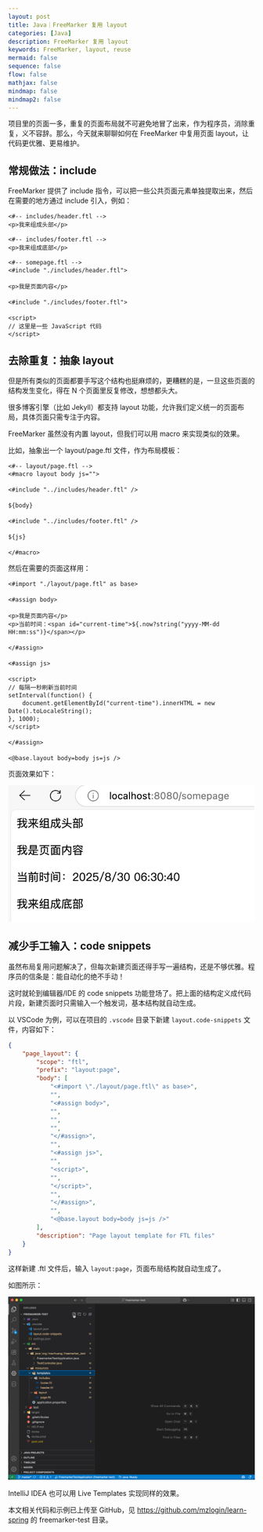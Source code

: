 ```yaml
---
layout: post
title: Java｜FreeMarker 复用 layout
categories: [Java]
description: FreeMarker 复用 layout
keywords: FreeMarker, layout, reuse
mermaid: false
sequence: false
flow: false
mathjax: false
mindmap: false
mindmap2: false
---
```


项目里的页面一多，重复的页面布局就不可避免地冒了出来，作为程序员，消除重复，义不容辞。那么，今天就来聊聊如何在 FreeMarker 中复用页面 layout，让代码更优雅、更易维护。

## 常规做法：include

FreeMarker 提供了 include 指令，可以把一些公共页面元素单独提取出来，然后在需要的地方通过 include 引入，例如：


```ftl
<#-- includes/header.ftl -->
<p>我来组成头部</p>
```

```ftl
<#-- includes/footer.ftl -->
<p>我来组成底部</p>
```

```ftl
<#-- somepage.ftl -->
<#include "./includes/header.ftl">

<p>我是页面内容</p>

<#include "./includes/footer.ftl">

<script>
// 这里是一些 JavaScript 代码
</script>
```

## 去除重复：抽象 layout

但是所有类似的页面都要手写这个结构也挺麻烦的，更糟糕的是，一旦这些页面的结构发生变化，得在 N 个页面里反复修改，想想都头大。

很多博客引擎（比如 Jekyll）都支持 layout 功能，允许我们定义统一的页面布局，具体页面只需专注于内容。

FreeMarker 虽然没有内置 layout，但我们可以用 macro 来实现类似的效果。

比如，抽象出一个 layout/page.ftl 文件，作为布局模板：

```ftl
<#-- layout/page.ftl -->
<#macro layout body js="">

<#include "../includes/header.ftl" />

${body}

<#include "../includes/footer.ftl" />

${js}

</#macro>
```

然后在需要的页面这样用：

```ftl
<#import "./layout/page.ftl" as base>

<#assign body>

<p>我是页面内容</p>
<p>当前时间：<span id="current-time">${.now?string("yyyy-MM-dd HH:mm:ss")}</span></p>

</#assign>

<#assign js>

<script>
// 每隔一秒刷新当前时间
setInterval(function() {
    document.getElementById("current-time").innerHTML = new Date().toLocaleString();
}, 1000);
</script>

</#assign>

<@base.layout body=body js=js />
```

页面效果如下：

![](/images/posts/java/freemarker-layout-page.png)

## 减少手工输入：code snippets

虽然布局复用问题解决了，但每次新建页面还得手写一遍结构，还是不够优雅。程序员的信条是：能自动化的绝不手动！

这时就轮到编辑器/IDE 的 code snippets 功能登场了。把上面的结构定义成代码片段，新建页面时只需输入一个触发词，基本结构就自动生成。

以 VSCode 为例，可以在项目的 `.vscode` 目录下新建 `layout.code-snippets` 文件，内容如下：

```json
{
    "page_layout": {
        "scope": "ftl",
        "prefix": "layout:page",
        "body": [
            "<#import \"./layout/page.ftl\" as base>",
            "",
            "<#assign body>",
            "",
            "",
            "",
            "</#assign>",
            "",
            "<#assign js>",
            "",
            "<script>",
            "",
            "</script>",
            "",
            "</#assign>",
            "",
            "<@base.layout body=body js=js />"
        ],
        "description": "Page layout template for FTL files"
    }
}
```

这样新建 .ftl 文件后，输入 `layout:page`，页面布局结构就自动生成了。

如图所示：

![](/images/posts/java/freemarker-layout-snippets.gif)

IntelliJ IDEA 也可以用 Live Templates 实现同样的效果。

本文相关代码和示例已上传至 GitHub，见 <https://github.com/mzlogin/learn-spring> 的 freemarker-test 目录。